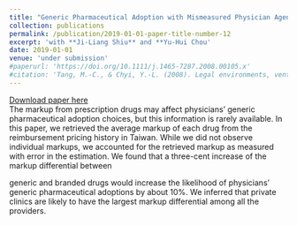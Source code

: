 ```yaml
---
title: "Generic Pharmaceutical Adoption with Mismeasured Physician Agency"
collection: publications
permalink: /publication/2019-01-01-paper-title-number-12
excerpt: 'with **Ji-Liang Shiu** and **Yu-Hui Chou'
date: 2019-01-01
venue: 'under submission'
#paperurl: 'https://doi.org/10.1111/j.1465-7287.2008.00105.x'
#citation: 'Tang, M.-C., & Chyi, Y.-L. (2008). Legal environments, venture capital, and total factor productivity growth of taiwanese industry. Contemporary Economic Policy, 26(3).'
---
```

[Download paper here](https://www.dropbox.com/s/50pokjstyt8g29h/CEP.pdf?dl=0)<br/>
The markup from prescription drugs may affect physicians’ generic pharmaceutical adoption choices, but this information is rarely available. In this paper, we retrieved the average markup of each drug from the reimbursement pricing history in Taiwan. While we did not
observe individual markups, we accounted for the retrieved markup as measured with error
in the estimation. We found that a three-cent increase of the markup differential between

generic and branded drugs would increase the likelihood of physicians’ generic pharmaceutical adoptions by about 10%. We inferred that private clinics are likely to have the largest markup differential among all the providers.
